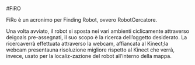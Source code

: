 #FiRO

FiRo è un acronimo per Finding Robot, ovvero RobotCercatore.

Una volta avviato, il robot si sposta nei vari ambienti ciclicamente attraverso deigoals pre-assegnati, il suo scopo è la ricerca dell’oggetto desiderato. La ricercaverrà effettuata attraverso la webcam, affiancata al Kinect;la webcam presentauna risoluzione migliore rispetto al Kinect che verrà, invece, usato per la localiz-zazione del robot all’interno della mappa.
